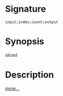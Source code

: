 # Signature
```vikid-signature
input;index;count;output
```

# Synopsis
sliced

# Description

[more...](https://en.wikipedia.org/wiki/Array_data_structure)